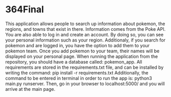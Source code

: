 # 364Final
This application allows people to search up information about pokemon, the regions, and towns that exist in there. Information comes from the Poke API. You are also able to log in and create an account. By doing so, you can see your personal information such as your region. Additionaly, if you search for pokemon and are logged in, you have the option to add them to your pokemon team. Once you add pokemon to your team, their names will be displayed on your personal page. 
When running the application from the repository, you should have a database called: pokemon_app.
All requirements are stored in the requirements.txt file, and can be installed by writing the command: pip install -r requirements.txt
Additionally, the command to be entered in terminal in order to run the app is: python3 main.py runserver.
Then, go in your browser to localhost:5000/ and you will arrive at the main page.

